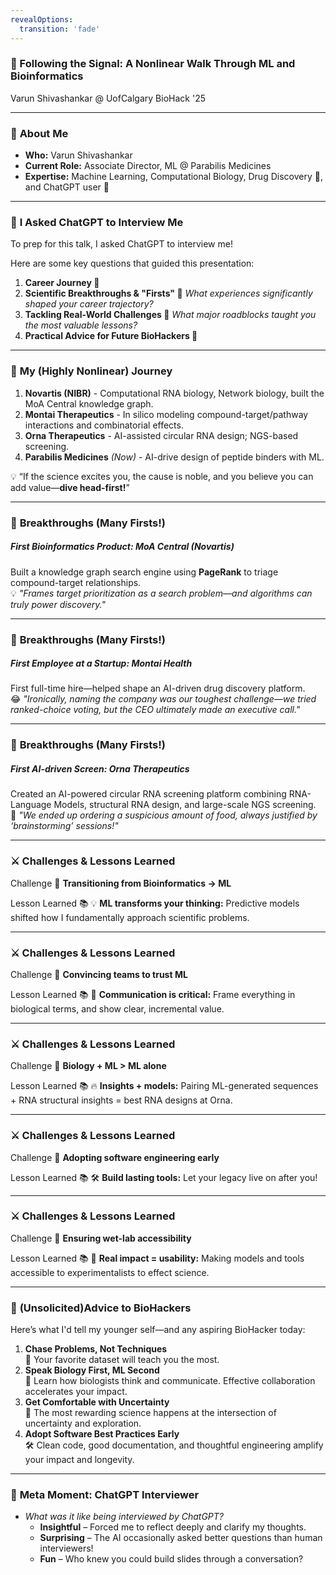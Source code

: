 ```yaml
---
revealOptions:
  transition: 'fade'
---
```


<style>
  /* Adjust the overall font size for the presentation */
  .reveal .slides {
    font-size: 0.8em; /* Decrease to 80% of the default size, adjust as needed */
  }
</style>


### 🌟 Following the Signal: A Nonlinear Walk Through ML and Bioinformatics

Varun Shivashankar @ UofCalgary BioHack '25

---

### 👋 **About Me**

- **Who:** Varun Shivashankar 
- **Current Role:** Associate Director, ML @ Parabilis Medicines
- **Expertise:** Machine Learning, Computational Biology, Drug Discovery 💊, and ChatGPT user 🤖

---

### 🤖 **I Asked ChatGPT to Interview Me**

To prep for this talk, I asked ChatGPT to interview me!

Here are some key questions that guided this presentation:
1. **Career Journey 🌱**
2. **Scientific Breakthroughs & "Firsts" 🥇**  _What experiences significantly shaped your career trajectory?_
3. **Tackling Real-World Challenges 🚧**  _What major roadblocks taught you the most valuable lessons?_
4. **Practical Advice for Future BioHackers 🎯**  

---

### 🚀 **My (Highly Nonlinear) Journey**

1. **Novartis (NIBR)** - Computational RNA biology, Network biology, built the MoA Central knowledge graph.
2. **Montai Therapeutics** - In silico modeling compound-target/pathway interactions and combinatorial effects.
3. **Orna Therapeutics** - AI-assisted circular RNA design; NGS-based screening. 
4. **Parabilis Medicines** _(Now)_ - AI-drive design of peptide binders with ML. 

💡 “If the science excites you, the cause is noble, and you believe you can add value—**dive head-first!**”

---

### 🌟 **Breakthroughs (Many Firsts!)**

##### **First Bioinformatics Product:** MoA Central (Novartis)
Built a knowledge graph search engine using **PageRank** to triage compound-target relationships.
<br> 💡 _"Frames target prioritization as a search problem—and algorithms can truly power discovery."_

---

### 🌟 **Breakthroughs (Many Firsts!)**

##### **First Employee at a Startup:** Montai Health
First full-time hire—helped shape an AI-driven drug discovery platform.
<br> 😂 _"Ironically, naming the company was our toughest challenge—we tried ranked-choice voting, but the CEO ultimately made an executive call."_

---


### 🌟 **Breakthroughs (Many Firsts!)**

##### **First AI-driven Screen:** Orna Therapeutics
Created an AI-powered circular RNA screening platform combining RNA-Language Models, structural RNA design, and large-scale NGS screening.
<br> 🍕 _"We ended up ordering a suspicious amount of food, always justified by ‘brainstorming’ sessions!"_

---

### ⚔️ **Challenges & Lessons Learned**

Challenge 🚧
**Transitioning from Bioinformatics → ML**

Lesson Learned 📚 
💡 **ML transforms your thinking:** Predictive models shifted how I fundamentally approach scientific problems.

---

### ⚔️ **Challenges & Lessons Learned**

Challenge 🚧
**Convincing teams to trust ML** 

Lesson Learned 📚
💬 **Communication is critical:** Frame everything in biological terms, and show clear, incremental value.

---

### ⚔️ **Challenges & Lessons Learned**

Challenge 🚧
**Biology + ML > ML alone**

Lesson Learned 📚
🔥 **Insights + models:** Pairing ML-generated sequences + RNA structural insights = best RNA designs at Orna.

---

### ⚔️ **Challenges & Lessons Learned**

Challenge 🚧
**Adopting software engineering early**

Lesson Learned 📚
🛠️  **Build lasting tools:** Let your legacy live on after you!

---

### ⚔️ **Challenges & Lessons Learned**

Challenge 🚧
**Ensuring wet-lab accessibility** 

Lesson Learned 📚
🧪 **Real impact = usability:** Making models and tools accessible to experimentalists to effect science.

---

### 🎯 **(Unsolicited)Advice to BioHackers**

Here’s what I'd tell my younger self—and any aspiring BioHacker today:

1. **Chase Problems, Not Techniques**  
   🔬 Your favorite dataset will teach you the most.
2. **Speak Biology First, ML Second**  
   🧬 Learn how biologists think and communicate. Effective collaboration accelerates your impact.
3. **Get Comfortable with Uncertainty**  
   🌊 The most rewarding science happens at the intersection of uncertainty and exploration.
4. **Adopt Software Best Practices Early**  
   🛠️ Clean code, good documentation, and thoughtful engineering amplify your impact and longevity.

---

### 🤔 **Meta Moment: ChatGPT Interviewer**

- _What was it like being interviewed by ChatGPT?_
  - **Insightful** – Forced me to reflect deeply and clarify my thoughts.
  - **Surprising** – The AI occasionally asked better questions than human interviewers!
  - **Fun** – Who knew you could build slides through a conversation?

